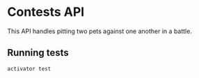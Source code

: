 # Contests API

This API handles pitting two pets against one another in a battle.

## Running tests

`activator test`